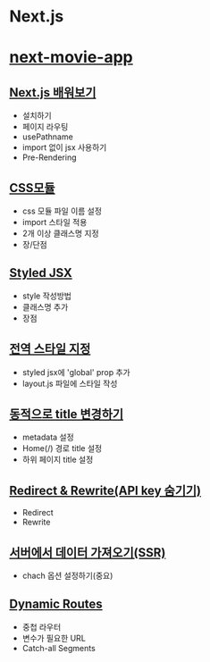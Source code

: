 # Next.js

# [next-movie-app](https://github.com/hyerani/next-movie-app)

## [Next.js 배워보기](https://velog.io/@hyerani/Next.js-%EB%B0%B0%EC%9B%8C%EB%B3%B4%EA%B8%B0)

- 설치하기
- 페이지 라우팅
- usePathname
- import 없이 jsx 사용하기
- Pre-Rendering

## [CSS모듈](https://velog.io/@hyerani/Next.js-CSS-%EB%AA%A8%EB%93%88)

- css 모듈 파일 이름 설정
- import 스타일 적용
- 2개 이상 클래스명 지정
- 장/단점

## [Styled JSX](https://velog.io/@hyerani/Next.js-Styled-JSX)

- style 작성방법
- 클래스명 추가
- 장점

## [전역 스타일 지정](https://velog.io/@hyerani/Next.js-%EC%A0%84%EC%97%AD-%EC%8A%A4%ED%83%80%EC%9D%BC-%EC%A7%80%EC%A0%95)

- styled jsx에 'global' prop 추가
- layout.js 파일에 스타일 작성

## [동적으로 title 변경하기](https://velog.io/@hyerani/Next.js-%EB%8F%99%EC%A0%81%EC%9C%BC%EB%A1%9C-title-%EB%B3%80%EA%B2%BD%ED%95%98%EA%B8%B0)

- metadata 설정
- Home(/) 경로 title 설정
- 하위 페이지 title 설정

## [Redirect & Rewrite(API key 숨기기)](https://velog.io/@hyerani/Next.js-Redirect-RewriteAPI-%EC%88%A8%EA%B8%B0%EA%B8%B0)

- Redirect
- Rewrite

## [서버에서 데이터 가져오기(SSR)](https://velog.io/@hyerani/Next.js-%EC%84%9C%EB%B2%84%EC%97%90%EC%84%9C-%EB%8D%B0%EC%9D%B4%ED%84%B0-%EA%B0%80%EC%A0%B8%EC%98%A4%EA%B8%B0-SSR)

- chach 옵션 설정하기(중요)

## [Dynamic Routes](https://velog.io/@hyerani/Next.js-Dynamic-Routes)

- 중첩 라우터
- 변수가 필요한 URL
- Catch-all Segments
